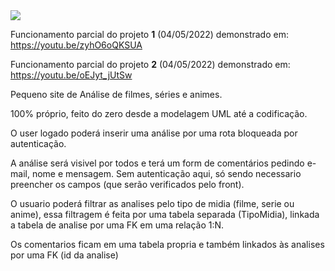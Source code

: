 <img src="https://i.imgur.com/gJflat2.png">

Funcionamento parcial do projeto **1** (04/05/2022) demonstrado em: https://youtu.be/zyhO6oQKSUA


Funcionamento parcial do projeto **2** (04/05/2022) demonstrado em: https://youtu.be/oEJyt_jUtSw

Pequeno site de Análise de filmes, séries e animes.

100% próprio, feito do zero desde a modelagem UML até a codificação.

O user logado poderá inserir uma análise por uma rota bloqueada por autenticação.

A análise será visivel por todos e terá um form de comentários pedindo e-mail, nome e mensagem. Sem autenticação aqui, só sendo necessario preencher os campos (que serão verificados pelo front).

O usuario poderá filtrar as analises pelo tipo de midia (filme, serie ou anime), essa filtragem é feita por uma tabela separada (TipoMidia), linkada a tabela de analise por uma FK em uma relação 1:N.

Os comentarios ficam em uma tabela propria e também linkados às analises por uma FK (id da analise)
